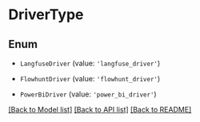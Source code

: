 # DriverType


## Enum

* `LangfuseDriver` (value: `'langfuse_driver'`)

* `FlowhuntDriver` (value: `'flowhunt_driver'`)

* `PowerBiDriver` (value: `'power_bi_driver'`)

[[Back to Model list]](../README.md#documentation-for-models) [[Back to API list]](../README.md#documentation-for-api-endpoints) [[Back to README]](../README.md)

